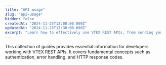 ```yaml
---
title: "API usage"  
slug: "api-usage"  
hidden: false  
createdAt: "2024-11-25T12:00:00.000Z"  
updatedAt: "2024-11-25T12:30:00.000Z"  
excerpt: "Learn how to effectively use VTEX REST APIs, from sending your first request to building resilient integrations."  
---
```


This collection of guides provides essential information for developers working with VTEX REST APIs. It covers fundamental concepts such as authentication, error handling, and HTTP response codes.

<Flex>

<WhatsNextCard  
title="List of REST APIs"  
description="Explore the full catalog of VTEX REST APIs and find the best solutions for your integration needs."  
linkTo="https://developers.vtex.com/docs/guides/getting-started-list-of-rest-apis"  
linkTitle="See more"  
/>  

<WhatsNextCard  
title="Making your first request"  
description="Follow step-by-step instructions to make your first API request using VTEX API Reference and tools like Postman."  
linkTo="https://developers.vtex.com/docs/guides/making-your-first-request"  
linkTitle="See more"  
/>  

<WhatsNextCard  
title="Authentication"  
description="Understand how to securely authenticate your API requests and protect sensitive data."  
linkTo="https://developers.vtex.com/docs/guides/authentication"  
linkTitle="See more"  
/>  

<WhatsNextCard  
title="Response status codes"  
description="Understand the HTTP status codes returned by VTEX APIs and how to interpret them for effective troubleshooting."  
linkTo="https://developers.vtex.com/docs/guides/api-response-codes"  
linkTitle="See more"  
/>  

<WhatsNextCard  
title="Error handling and best practices"  
description="Implement error-handling techniques to create reliable and resilient applications."  
linkTo="https://developers.vtex.com/docs/guides/handling-errors-and-exceptions"  
linkTitle="See more"  
/>  

</Flex>
